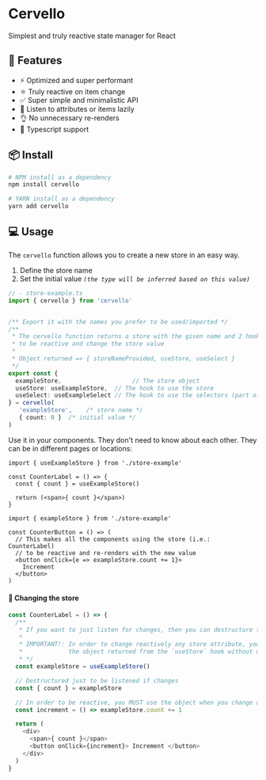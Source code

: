 # Cervello
Simplest and truly reactive state manager for React


## 🚀 **Features**
- ⚡️ Optimized and super performant
- ⚛️ Truly reactive on item change
- ✅ Super simple and minimalistic API
- 🐨 Listen to attributes or items lazily
- 👌 No unnecessary re-renders
- 🔑 Typescript support

## 📦 **Install**
```zsh
# NPM install as a dependency
npm install cervello

# YARN install as a dependency
yarn add cervello
```


## 💻 **Usage**
The `cervello` function allows you to create a new store in an easy way.
1. Define the store name
2. Set the initial value _`(the type will be inferred based on this value)`_

```ts
// - store-example.ts
import { cervello } from 'cervello'


/** Export it with the names you prefer to be used/imported */
/**
 * The cervello function returns a store with the given name and 2 hooks
 * to be reactive and change the store value
 * 
 * Object returned => { storeNameProvided, useStore, useSelect }
 */
export const {
  exampleStore,                    // The store object
  useStore: useExampleStore,  // The hook to use the store
  useSelect: useExampleSelect // The hook to use the selectors (part of the store)
} = cervello(
   'exampleStore',    /* store name */
   { count: 0 }  /* initial value */
)
```


Use it in your components. They don't need to know about each other. They can be in different pages or locations:
```tsx
import { useExampleStore } from './store-example'

const CounterLabel = () => {
  const { count } = useExampleStore()

  return (<span>{ count }</span>)
}
```


```tsx
import { exampleStore } from './store-example'

const CounterButton = () => (
  // This makes all the components using the store (i.e.: CounterLabel)
  // to be reactive and re-renders with the new value
  <button onClick={e => exampleStore.count += 1}>
    Increment
  </button>
)
```


#### 🔖 Changing the store
```ts
const CounterLabel = () => {
  /**
   * If you want to just listen for changes, then you can destructure the value but...
   *
   * IMPORTANT!: In order to change reactively any store attribute, you must use 
   *             the object returned from the `useStore` hook without destructuring
   * */
  const exampleStore = useExampleStore()

  // Destructured just to be listened if changes
  const { count } = exampleStore

  // In order to be reactive, you MUST use the object when you change a value
  const increment = () => exampleStore.count += 1

  return (
    <div>
      <span>{ count }</span>
      <button onClick={increment}> Increment </button>
    </div>
  )
}

```
